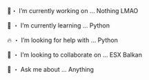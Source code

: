 🚀・  I’m currently working on ... Nothing LMAO

💎 ・ I’m currently learning ... Python

🔥 ・ I’m looking for help with ... Python

🧲 ・ I’m looking to collaborate on ... ESX Balkan

💬 ・ Ask me about ... Anything


<!---
z0le007/z0le007 is a ✨ special ✨ repository because its `README.md` (this file) appears on your GitHub profile.
You can click the Preview link to take a look at your changes.
--->
